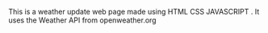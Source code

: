 This is a weather update web page made using HTML CSS JAVASCRIPT . It uses the Weather API from openweather.org
